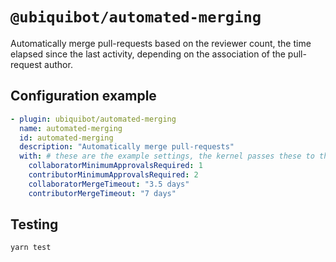 # `@ubiquibot/automated-merging`

Automatically merge pull-requests based on the reviewer count, the time elapsed since the last activity, depending 
on the association of the pull-request author.

## Configuration example

```yml
- plugin: ubiquibot/automated-merging
  name: automated-merging
  id: automated-merging
  description: "Automatically merge pull-requests"
  with: # these are the example settings, the kernel passes these to the plugin.
    collaboratorMinimumApprovalsRequired: 1
    contributorMinimumApprovalsRequired: 2
    collaboratorMergeTimeout: "3.5 days"
    contributorMergeTimeout: "7 days"
```

## Testing

```shell
yarn test
```
